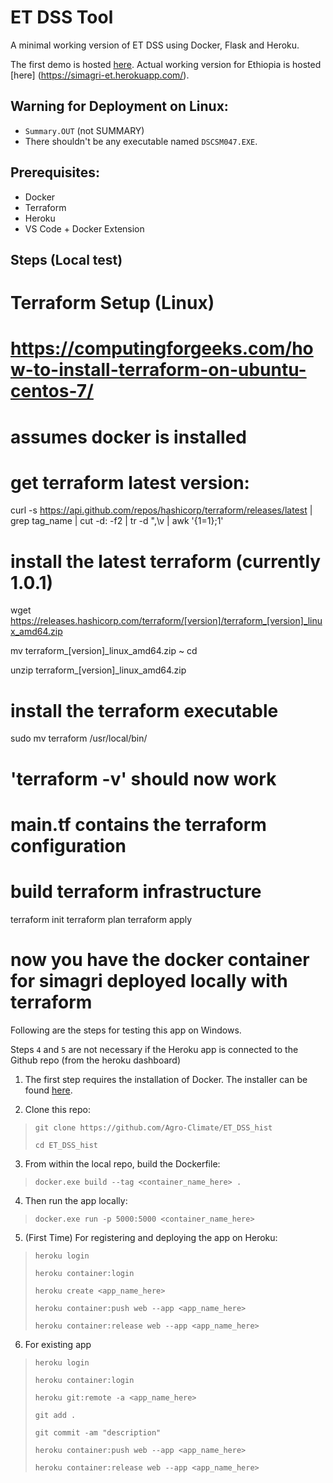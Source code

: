 # ET DSS Tool 

A minimal working version of ET DSS using Docker, Flask and Heroku.

The first demo is hosted [here](https://ethiopia-dss-demo.herokuapp.com/).
Actual working version for Ethiopia is hosted [here] (https://simagri-et.herokuapp.com/).

## Warning for Deployment on Linux:
- `Summary.OUT` (not SUMMARY)
-  There shouldn't be any executable named `DSCSM047.EXE`.

## Prerequisites:

- Docker
- Terraform
- Heroku
- VS Code + Docker Extension

## Steps (Local test) 

# Terraform Setup (Linux)
# https://computingforgeeks.com/how-to-install-terraform-on-ubuntu-centos-7/

# assumes docker is installed

# get terraform latest version:

curl -s https://api.github.com/repos/hashicorp/terraform/releases/latest | grep tag_name | cut -d: -f2 | tr -d \"\,\v | awk '{$1=$1};1'

# install the latest terraform (currently 1.0.1)

wget https://releases.hashicorp.com/terraform/[version]/terraform_[version]_linux_amd64.zip

mv terraform_[version]_linux_amd64.zip ~
cd

unzip terraform_[version]_linux_amd64.zip

# install the terraform executable
sudo mv terraform /usr/local/bin/

# 'terraform -v' should now work

# main.tf contains the terraform configuration

# build terraform infrastructure 
terraform init
terraform plan
terraform apply
# now you have the docker container for simagri deployed locally with terraform


Following are the steps for testing this app on Windows.


Steps `4` and `5` are not necessary if the Heroku app is connected to the Github repo (from the heroku dashboard) 

1. The first step requires the installation of Docker. The installer can be found [here](https://docs.docker.com/docker-for-windows/install/). 

2. Clone this repo: 

> `git clone https://github.com/Agro-Climate/ET_DSS_hist`
> 
> `cd ET_DSS_hist`

3. From within the local repo, build the Dockerfile:

> `docker.exe build --tag <container_name_here> .`

4. Then run the app locally:

> `docker.exe run -p 5000:5000 <container_name_here> `


5. (First Time) For registering and deploying the app on Heroku:

> `heroku login`
>
> `heroku container:login`
>
> `heroku create <app_name_here>`
>
> `heroku container:push web --app <app_name_here>`
>
> `heroku container:release web --app <app_name_here>`

6. For existing app

> `heroku login`
>
> `heroku container:login`
>
> `heroku git:remote -a <app_name_here>`
>
> `git add .`
>
> `git commit -am "description"`
>
> `heroku container:push web --app <app_name_here>`
>
> `heroku container:release web --app <app_name_here>`